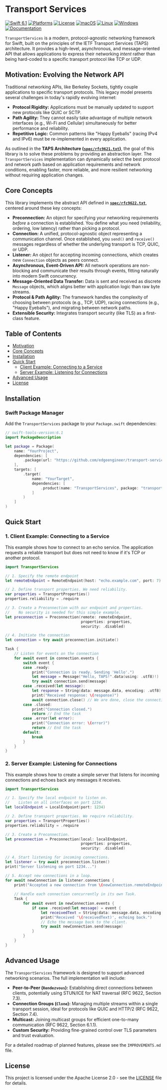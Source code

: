# Transport Services

[![Swift 6.1](https://img.shields.io/badge/Swift-6.1-orange.svg)](https://swift.org)
[![Platforms](https://img.shields.io/badge/Platforms-macOS%20|%20Linux%20|%20Android-blue.svg)](https://swift.org)
[![License](https://img.shields.io/badge/License-Apache%202.0-blue.svg)](https://www.apache.org/licenses/LICENSE-2.0)
[![macOS](https://img.shields.io/github/actions/workflow/status/edgeengineer/transport-services/swift.yml?branch=main&label=macOS)](https://github.com/edgeengineer/transport-services/actions/workflows/swift.yml)
[![Linux](https://img.shields.io/github/actions/workflow/status/edgeengineer/transport-services/swift.yml?branch=main&label=Linux)](https://github.com/edgeengineer/transport-services/actions/workflows/swift.yml)
[![Windows](https://img.shields.io/github/actions/workflow/status/edgeengineer/transport-services/swift.yml?branch=main&label=Windows)](https://github.com/edgeengineer/transport-services/actions/workflows/swift.yml)
[![Documentation](https://img.shields.io/badge/Documentation-DocC-blue)](https://edgeengineer.github.io/transport-services/documentation/transportservices/)

`TransportServices` is a modern, protocol-agnostic networking framework for Swift, built on the principles of the IETF Transport Services (TAPS) architecture. It provides a high-level, asynchronous, and message-oriented API that allows applications to express their networking *intent* rather than being hard-coded to a specific transport protocol like TCP or UDP.

## Motivation: Evolving the Network API

Traditional networking APIs, like Berkeley Sockets, tightly couple applications to specific transport protocols. This legacy model presents several challenges in today's rapidly evolving internet:

-   **Protocol Rigidity:** Applications must be manually updated to support new protocols like QUIC or SCTP.
-   **Path Agility:** They cannot easily take advantage of multiple network interfaces (e.g., Wi-Fi and Cellular) simultaneously for better performance and reliability.
-   **Repetitive Logic:** Common patterns like "Happy Eyeballs" (racing IPv4 and IPv6) must be re-implemented in every application.

As outlined in the **TAPS Architecture ([`spec/rfc9621.txt`](spec/rfc9621.txt))**, the goal of this library is to solve these problems by providing an abstraction layer. The `TransportServices` implementation can dynamically select the best protocol and network path based on application requirements and network conditions, enabling faster, more reliable, and more resilient networking without requiring application changes.

## Core Concepts

This library implements the abstract API defined in **[`spec/rfc9622.txt`](spec/rfc9622.txt)**, centered around these key concepts:

-   **Preconnection:** An object for specifying your networking requirements *before* a connection is established. You define what you need (reliability, ordering, low latency) rather than picking a protocol.
-   **Connection:** A unified, protocol-agnostic object representing a communication channel. Once established, you `send()` and `receive()` messages regardless of whether the underlying transport is TCP, QUIC, or UDP.
-   **Listener:** An object for accepting incoming connections, which creates new `Connection` objects as peers connect.
-   **Asynchronous, Event-Driven API:** All network operations are non-blocking and communicate their results through events, fitting naturally into modern Swift concurrency.
-   **Message-Oriented Data Transfer:** Data is sent and received as discrete `Message` objects, which aligns better with application logic than raw byte streams.
-   **Protocol & Path Agility:** The framework handles the complexity of choosing between protocols (e.g., TCP, UDP), racing connections (e.g., "Happy Eyeballs"), and migrating between network paths.
-   **Extensible Security:** Integrates transport security (like TLS) as a first-class feature.

## Table of Contents

- [Motivation](#motivation-evolving-the-network-api)
- [Core Concepts](#core-concepts)
- [Installation](#installation)
- [Quick Start](#quick-start)
  - [Client Example: Connecting to a Service](#1-client-example-connecting-to-a-service)
  - [Server Example: Listening for Connections](#2-server-example-listening-for-connections)
- [Advanced Usage](#advanced-usage)
- [License](#license)

## Installation

### Swift Package Manager

Add the `TransportServices` package to your `Package.swift` dependencies:

```swift
// swift-tools-version:6.1
import PackageDescription

let package = Package(
    name: "YourProject",
    dependencies: [
        .package(url: "https://github.com/edgeengineer/transport-services", from: "0.0.1")
    ],
    targets: [
        .target(
            name: "YourTarget",
            dependencies: [
                .product(name: "TransportServices", package: "transport-services")
            ]
        )
    ]
)
```

## Quick Start

### 1. Client Example: Connecting to a Service

This example shows how to connect to an echo service. The application requests a reliable transport but does not need to know if it's TCP or another protocol.

```swift
import TransportServices

// 1. Specify the remote endpoint
let remoteEndpoint = RemoteEndpoint(host: "echo.example.com", port: 7)

// 2. Define transport properties. We need reliability.
var properties = TransportProperties()
properties.reliability = .require

// 3. Create a Preconnection with our endpoint and properties.
//    No security is needed for this simple example.
let preconnection = Preconnection(remote: remoteEndpoint,
                                  properties: properties,
                                  security: .disabled)

// 4. Initiate the connection
let connection = try await preconnection.initiate()

Task {
    // Listen for events on the connection
    for await event in connection.events {
        switch event {
        case .ready:
            print("Connection is ready. Sending 'Hello'.")
            let message = Message("Hello, TAPS!".data(using: .utf8)!)
            try await connection.send(message)
        case .received(let message):
            let response = String(data: message.data, encoding: .utf8) ?? "Invalid UTF-8"
            print("Received response: \(response)")
            await connection.close() // We are done, close the connection
        case .closed:
            print("Connection closed.")
            return // End the task
        case .error(let error):
            print("Connection error: \(error)")
            return // End the task
        default:
            break
        }
    }
}
```

### 2. Server Example: Listening for Connections

This example shows how to create a simple server that listens for incoming connections and echoes back any messages it receives.

```swift
import TransportServices

// 1. Specify the local endpoint to listen on.
//    Listen on all interfaces on port 1234.
let localEndpoint = LocalEndpoint(port: 1234)

// 2. Define transport properties. We require reliability.
var properties = TransportProperties()
properties.reliability = .require

// 3. Create a Preconnection.
let preconnection = Preconnection(local: localEndpoint,
                                  properties: properties,
                                  security: .disabled)

// 4. Start listening for incoming connections.
let listener = try await preconnection.listen()
print("Server listening on port 1234...")

// 5. Accept new connections in a loop.
for await newConnection in listener.connections {
    print("Accepted a new connection from \(newConnection.remoteEndpoint?.host ?? "unknown")")
    
    // Handle each connection concurrently in its own Task.
    Task {
        for await event in newConnection.events {
            if case .received(let message) = event {
                let receivedText = String(data: message.data, encoding: .utf8) ?? ""
                print("Received '\(receivedText)', echoing back.")
                // Echo the message back to the client.
                try await newConnection.send(message)
            }
        }
    }
}
```

## Advanced Usage

The `TransportServices` framework is designed to support advanced networking scenarios. The full implementation will include:

-   **Peer-to-Peer (`Rendezvous`):** Establishing direct connections between clients, potentially using STUN/ICE for NAT traversal (RFC 9622, Section 7.3).
-   **Connection Groups (`Clone`):** Managing multiple streams within a single transport session, ideal for protocols like QUIC and HTTP/2 (RFC 9622, Section 7.4).
-   **Multicast:** Joining multicast groups for efficient one-to-many communication (RFC 9622, Section 6.1.1).
-   **Custom Security:** Providing fine-grained control over TLS parameters and trust evaluation.

For a detailed roadmap of planned features, please see the `IMPROVEMENTS.md` file.

## License

This project is licensed under the Apache License 2.0 - see the [LICENSE](LICENSE) file for details.